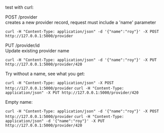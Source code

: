 test with curl:  

POST /provider  
creates a new provider record, request must include a 'name' parameter 

```curl -H "Content-Type: application/json" -d '{"name":"roy"}' -X POST http://127.0.0.1:5000/provider  ```

PUT /provider/id  
Update existing provider name  

```curl -H "Content-Type: application/json" -d '{"name":"roy"}' -X PUT http://127.0.0.1:5000/provider/420```

Try without a name, see what you get:  

```curl -H "Content-Type: application/json" -X POST http://127.0.0.1:5000/provider```
```curl -H "Content-Type: application/json" -X PUT http://127.0.0.1:5000/provider/420```

Empty name:

```curl -H "Content-Type: application/json" -d '{"name":"roy"}' -X POST http://127.0.0.1:5000/provider```
```curl -H "Content-Type: application/json" -d '{"name":"roy"}' -X PUT http://127.0.0.1:5000/provider/420```
